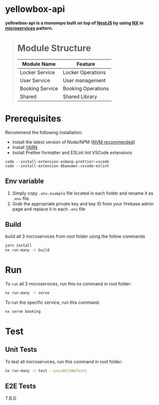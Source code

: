 # yellowbox-api

**yellowbox-api is a monorepo built on top of [NestJS](https://nestjs.com/) by using [NX](https://nx.dev/) in [microservices](https://microservices.io/) pattern.**

> # Module Structure
>
> | Module Name     | Feature            |
> | --------------- | ------------------ |
> | Locker Service  | Locker Operations  |
> | User Service    | User management    |
> | Booking Service | Booking Operations |
> | Shared          | Shared Library     |

# Prerequisites

Recommend the following installation:

- Install the latest version of Node/NPM ([NVM recommended](https://github.com/nvm-sh/nvm))
- Install [YARN](https://classic.yarnpkg.com/lang/en/)
- Install Prettier formatter and ESLint lint VSCode extensions

```
code --install-extension esbenp.prettier-vscode
code --install-extension dbaeumer.vscode-eslint
```

## Env variable

1. Simply copy `.env.example` file located in each folder and rename it as `.env` file.
2. Grab the appropriate private key and key ID from your firebase admin page and replace it in each `.env` file

## Build

build all 3 microservices from root folder using the follow commands

```bash
yarn install
nx run-many -t build
```

# Run

To `run` all 3 microservices, run this nx command in root folder:

```bash
nx run-many -t serve
```

To run the specific service, run this command:

```bash
nx serve booking
```

# Test

## Unit Tests

To test all microservices, run this command in root folder:

```bash
nx run-many -t test --passWithNoTests
```

## E2E Tests

T.B.D
